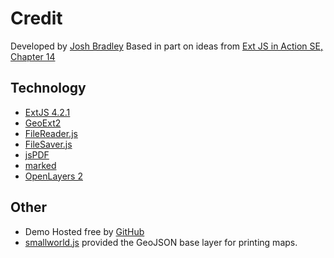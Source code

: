 Credit
===
Developed by [Josh Bradley](https://github.com/jlblcc)
Based in part on ideas from [Ext JS in Action SE, Chapter 14](https://github.com/ModusCreateOrg/extjs-in-action-examples/tree/master/examples/ch14)

Technology
---
* [ExtJS 4.2.1](http://docs.sencha.com/extjs/4.2.1)
* [GeoExt2](https://github.com/geoext/geoext2)
* [FileReader.js](https://github.com/bgrins/filereader.js)
* [FileSaver.js](https://github.com/eligrey/FileSaver.js)
* [jsPDF](https://github.com/MrRio/jsPDF)
* [marked](https://github.com/chjj/marked)
* [OpenLayers 2](http://openlayers.org/two/)

Other
---
* Demo Hosted free by [GitHub](http://arcticlcc.github.io/dmplanner/)
* [smallworld.js](https://github.com/mikefowler/smallworld.js) provided the GeoJSON base layer for printing maps.